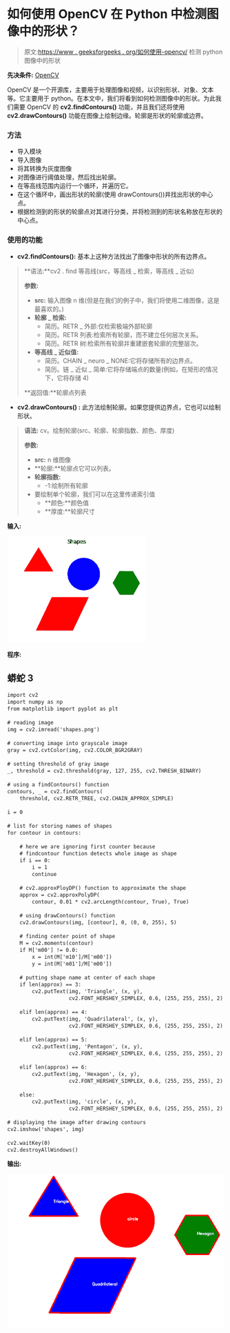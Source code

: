 # 如何使用 OpenCV 在 Python 中检测图像中的形状？

> 原文:[https://www . geeksforgeeks . org/如何使用-opencv/](https://www.geeksforgeeks.org/how-to-detect-shapes-in-images-in-python-using-opencv/) 检测 python 图像中的形状

**先决条件:** [OpenCV](https://www.geeksforgeeks.org/opencv-python-tutorial/)

OpenCV 是一个开源库，主要用于处理图像和视频，以识别形状、对象、文本等。它主要用于 python。在本文中，我们将看到如何检测图像中的形状。为此我们需要 OpenCV 的 **cv2.findContours()** 功能，并且我们还将使用 **cv2.drawContours()** 功能在图像上绘制边缘。轮廓是形状的轮廓或边界。

### 方法

*   导入模块
*   导入图像
*   将其转换为灰度图像
*   对图像进行阈值处理，然后找出轮廓。
*   在等高线范围内运行一个循环，并遍历它。
*   在这个循环中，画出形状的轮廓(使用 drawContours())并找出形状的中心点。
*   根据检测到的形状的轮廓点对其进行分类，并将检测到的形状名称放在形状的中心点。

### 使用的功能

*   **cv2.findContours():** 基本上这种方法找出了图像中形状的所有边界点。

> **语法:**cv2 . find 等高线(src，等高线 _ 检索，等高线 _ 近似)
> 
> **参数:**
> 
> *   **src:** 输入图像 n 维(但是在我们的例子中，我们将使用二维图像，这是
>     最喜欢的。)
> *   **轮廓 _ 检索:**
>     *   简历。RETR _ 外部:仅检索极端外部轮廓
>     *   简历。RETR 列表:检索所有轮廓，而不建立任何层次关系。
>     *   简历。RETR 树:检索所有轮廓并重建嵌套轮廓的完整层次。
> *   **等高线 _ 近似值:**
>     *   简历。CHAIN _ neuro _ NONE:它将存储所有的边界点。
>     *   简历。链 _ 近似 _ 简单:它将存储端点的数量(例如，在矩形的情况下，它将存储 4)
> 
> **返回值:**轮廓点列表

*   **cv2.drawContours() :** 此方法绘制轮廓。如果您提供边界点，它也可以绘制形状。

> **语法:** cv。绘制轮廓(src、轮廓、轮廓指数、颜色、厚度)
> 
> **参数:**
> 
> *   **src:** n 维图像
> *   **轮廓:**轮廓点它可以列表。
> *   **轮廓指数:**
>     *   -1:绘制所有轮廓
> *   要绘制单个轮廓，我们可以在这里传递索引值
>     *   **颜色:**颜色值
>     *   **厚度:**轮廓尺寸

**输入:**

![](img/2a8a6deae392b454b34ad60efe1b23c0.png)

**程序:**

## 蟒蛇 3

```
import cv2
import numpy as np
from matplotlib import pyplot as plt

# reading image
img = cv2.imread('shapes.png')

# converting image into grayscale image
gray = cv2.cvtColor(img, cv2.COLOR_BGR2GRAY)

# setting threshold of gray image
_, threshold = cv2.threshold(gray, 127, 255, cv2.THRESH_BINARY)

# using a findContours() function
contours, _ = cv2.findContours(
    threshold, cv2.RETR_TREE, cv2.CHAIN_APPROX_SIMPLE)

i = 0

# list for storing names of shapes
for contour in contours:

    # here we are ignoring first counter because 
    # findcontour function detects whole image as shape
    if i == 0:
        i = 1
        continue

    # cv2.approxPloyDP() function to approximate the shape
    approx = cv2.approxPolyDP(
        contour, 0.01 * cv2.arcLength(contour, True), True)

    # using drawContours() function
    cv2.drawContours(img, [contour], 0, (0, 0, 255), 5)

    # finding center point of shape
    M = cv2.moments(contour)
    if M['m00'] != 0.0:
        x = int(M['m10']/M['m00'])
        y = int(M['m01']/M['m00'])

    # putting shape name at center of each shape
    if len(approx) == 3:
        cv2.putText(img, 'Triangle', (x, y),
                    cv2.FONT_HERSHEY_SIMPLEX, 0.6, (255, 255, 255), 2)

    elif len(approx) == 4:
        cv2.putText(img, 'Quadrilateral', (x, y),
                    cv2.FONT_HERSHEY_SIMPLEX, 0.6, (255, 255, 255), 2)

    elif len(approx) == 5:
        cv2.putText(img, 'Pentagon', (x, y),
                    cv2.FONT_HERSHEY_SIMPLEX, 0.6, (255, 255, 255), 2)

    elif len(approx) == 6:
        cv2.putText(img, 'Hexagon', (x, y),
                    cv2.FONT_HERSHEY_SIMPLEX, 0.6, (255, 255, 255), 2)

    else:
        cv2.putText(img, 'circle', (x, y),
                    cv2.FONT_HERSHEY_SIMPLEX, 0.6, (255, 255, 255), 2)

# displaying the image after drawing contours
cv2.imshow('shapes', img)

cv2.waitKey(0)
cv2.destroyAllWindows()
```

**输出:**

![](img/bb7c0630f9bc1d893307ef8a092bd890.png)